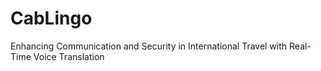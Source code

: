 # CabLingo
Enhancing Communication and Security in International Travel with Real-Time Voice Translation
